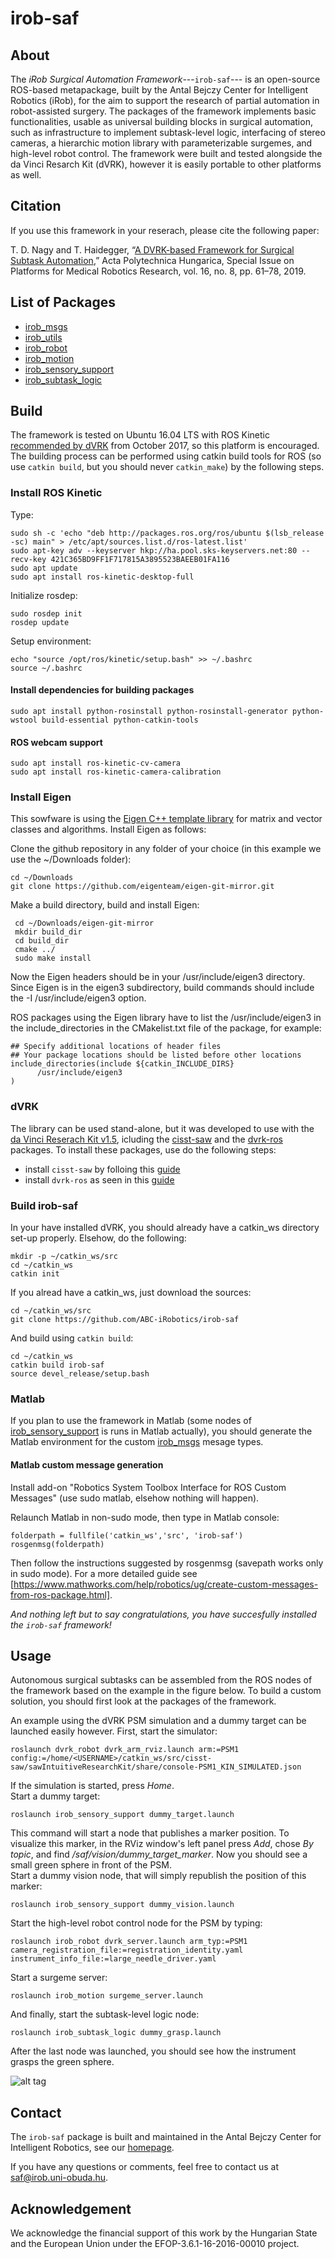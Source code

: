 # irob-saf

## About

The *iRob Surgical Automation Framework*---`irob-saf`--- is an open-source ROS-based metapackage, built by the Antal Bejczy Center for Intelligent Robotics (iRob), for the aim to support the research of partial automation in robot-assisted surgery.  The packages of the framework implements basic functionalities, usable as universal building blocks in surgical automation, such as infrastructure to implement subtask-level logic, interfacing of stereo cameras, a hierarchic motion library with parameterizable surgemes, and high-level robot control. The framework were built and tested alongside the da Vinci Resarch Kit (dVRK), however it is easily portable to other platforms as well.

## Citation

If you use this framework in your reserach, please cite the following paper:

T. D. Nagy and T. Haidegger, “[A DVRK-based Framework for Surgical Subtask Automation](https://www.uni-obuda.hu/journal/Nagy_Haidegger_95.pdf),” Acta Polytechnica Hungarica, Special Issue on Platforms for Medical Robotics Research, vol. 16, no. 8, pp. 61–78, 2019.


## List of Packages
* [irob_msgs](https://github.com/ABC-iRobotics/irob-saf/tree/master/irob_msgs)
* [irob_utils](https://github.com/ABC-iRobotics/irob-saf/tree/master/irob_utils)
* [irob_robot](https://github.com/ABC-iRobotics/irob-saf/tree/master/irob_robot)
* [irob_motion](https://github.com/ABC-iRobotics/irob-saf/tree/master/irob_motion)
* [irob_sensory_support](https://github.com/ABC-iRobotics/irob-saf/tree/master/irob_sensory_support)
* [irob_subtask_logic](https://github.com/ABC-iRobotics/irob-saf/tree/master/irob_subtask_logic)


## Build

The framework is tested on Ubuntu 16.04 LTS with ROS Kinetic [recommended by dVRK](https://github.com/jhu-dvrk/sawIntuitiveResearchKit/wiki/Development-Environment) from October 2017, so this platform is encouraged. The building process can be performed using catkin build tools for ROS (so use `catkin build`, but you should never `catkin_make`) by the following steps.

### Install ROS Kinetic

Type:

    sudo sh -c 'echo "deb http://packages.ros.org/ros/ubuntu $(lsb_release -sc) main" > /etc/apt/sources.list.d/ros-latest.list'
    sudo apt-key adv --keyserver hkp://ha.pool.sks-keyservers.net:80 --recv-key 421C365BD9FF1F717815A3895523BAEEB01FA116
    sudo apt update
    sudo apt install ros-kinetic-desktop-full

Initialize rosdep:

    sudo rosdep init
    rosdep update

Setup environment:

    echo "source /opt/ros/kinetic/setup.bash" >> ~/.bashrc
    source ~/.bashrc

#### Install dependencies for building packages

    sudo apt install python-rosinstall python-rosinstall-generator python-wstool build-essential python-catkin-tools

#### ROS webcam support	

    sudo apt install ros-kinetic-cv-camera
    sudo apt install ros-kinetic-camera-calibration



### Install Eigen

This sowfware is using the [Eigen C++ template library](http://eigen.tuxfamily.org/index.php?title=Main_Page) for matrix and vector classes and algorithms. Install Eigen as follows:

Clone the github repository in any folder of your choice (in this example we use the ~/Downloads folder):

    cd ~/Downloads
    git clone https://github.com/eigenteam/eigen-git-mirror.git

Make a build directory, build and install Eigen:

     cd ~/Downloads/eigen-git-mirror
     mkdir build_dir
     cd build_dir
     cmake ../
     sudo make install

Now the Eigen headers should be in your /usr/include/eigen3 directory. Since Eigen is in the eigen3 subdirectory, build commands should include the -I /usr/include/eigen3 option.

ROS packages using the Eigen library have to list the /usr/include/eigen3 in the include_directories in the CMakelist.txt file of the package, for example:

    ## Specify additional locations of header files
    ## Your package locations should be listed before other locations
    include_directories(include ${catkin_INCLUDE_DIRS} 
          /usr/include/eigen3
    )
   
### dVRK
 
The library can be used stand-alone, but it was developed to use with the [da Vinci Reserach Kit v1.5](https://github.com/jhu-dvrk/sawIntuitiveResearchKit/wiki), icluding the [cisst-saw](https://github.com/jhu-cisst/cisst/wiki/Compiling-cisst-and-SAW-with-CMake#13-building-using-catkin-build-tools-for-ros) and the [dvrk-ros](https://github.com/jhu-dvrk/sawIntuitiveResearchKit/wiki/CatkinBuild#dvrk-ros) packages. To install these packages, use do the following steps:

* install `cisst-saw` by folloing this [guide](https://github.com/jhu-cisst/cisst/wiki/Compiling-cisst-and-SAW-with-CMake#13-building-using-catkin-build-tools-for-ros)
* install `dvrk-ros` as seen in this [guide](https://github.com/jhu-dvrk/sawIntuitiveResearchKit/wiki/CatkinBuild#dvrk-ros)

### Build irob-saf

In your have installed dVRK, you should already have a catkin_ws directory set-up properly. Elsehow, do the following:

    mkdir -p ~/catkin_ws/src
    cd ~/catkin_ws
    catkin init
    
If you alread have a catkin_ws, just download the sources:

    cd ~/catkin_ws/src
    git clone https://github.com/ABC-iRobotics/irob-saf
    
And build using `catkin build`:

    cd ~/catkin_ws
    catkin build irob-saf
    source devel_release/setup.bash
    
### Matlab

If you plan to use the framework in Matlab (some nodes of [irob_sensory_support](https://github.com/ABC-iRobotics/irob-saf/tree/master/irob_sensory_support) is runs in Matlab actually), you should generate the Matlab environment for the custom [irob_msgs](https://github.com/ABC-iRobotics/irob-saf/tree/master/irob_msgs) mesage types.

#### Matlab custom message generation

Install add-on "Robotics System Toolbox Interface for ROS Custom Messages" (use sudo matlab, elsehow nothing will happen).

Relaunch Matlab in non-sudo mode, then type in Matlab console:

    folderpath = fullfile('catkin_ws','src', 'irob-saf')
    rosgenmsg(folderpath)
        
Then follow the instructions suggested by rosgenmsg (savepath works only in sudo mode). For a more detailed guide see [https://www.mathworks.com/help/robotics/ug/create-custom-messages-from-ros-package.html].


    
*And nothing left but to say congratulations, you have succesfully installed the `irob-saf` framework!*

## Usage

Autonomous surgical subtasks can be assembled from the ROS nodes of the framework based on the example in the figure below. To build a custom solution, you should first look at the packages of the framework.

An example using the dVRK PSM simulation and a dummy target can be launched easily however. First, start the simulator:

    roslaunch dvrk_robot dvrk_arm_rviz.launch arm:=PSM1 config:=/home/<USERNAME>/catkin_ws/src/cisst-saw/sawIntuitiveResearchKit/share/console-PSM1_KIN_SIMULATED.json
    
If the simulation is started, press *Home*.  
Start a dummy target:

    roslaunch irob_sensory_support dummy_target.launch 
    
This command will start a node that publishes a marker position. To visualize this marker, in the RViz window's left panel press *Add*, chose *By topic*, and find */saf/vision/dummy_target_marker*. Now you should see a small green sphere in front of the PSM.  
Start a dummy vision node, that will simply republish the position of this marker:

    roslaunch irob_sensory_support dummy_vision.launch 
    
Start the high-level robot control node for the PSM by typing:

    roslaunch irob_robot dvrk_server.launch arm_typ:=PSM1 camera_registration_file:=registration_identity.yaml instrument_info_file:=large_needle_driver.yaml
    
Start a surgeme server:

    roslaunch irob_motion surgeme_server.launch

And finally, start the subtask-level logic node:

    roslaunch irob_subtask_logic dummy_grasp.launch 
    
After the last node was launched, you should see how the instrument grasps the green sphere.  
  
    

![alt tag](docs/irob-autosurg-blockdiagram.png)

## Contact

The `irob-saf` package is built and maintained in the Antal Bejczy Center for Intelligent Robotics, see our [homepage](http://irob.uni-obuda.hu/?q=en). 

If you have any questions or comments, feel free to contact us at saf@irob.uni-obuda.hu.


## Acknowledgement
We acknowledge the financial support of this work by the Hungarian State and the European Union under the  EFOP-3.6.1-16-2016-00010 project.

